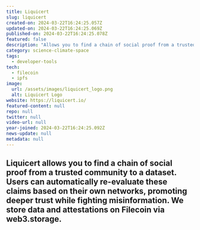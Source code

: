 ```yaml
---
title: Liquicert
slug: liquicert
created-on: 2024-03-22T16:24:25.057Z
updated-on: 2024-03-22T16:24:25.069Z
published-on: 2024-03-22T16:24:25.078Z
featured: false
description: "Allows you to find a chain of social proof from a trusted community to a dataset."
category: science-climate-space
tags:
  - developer-tools
tech:
  - filecoin
  - ipfs
image:
  url: /assets/images/liquicert_logo.png
  alt: Liquicert Logo
website: https://liquicert.io/
featured-content: null
repo: null
twitter: null
video-url: null
year-joined: 2024-03-22T16:24:25.092Z
news-update: null
metadata: null
---
```


## Liquicert allows you to find a chain of social proof from a trusted community to a dataset. Users can automatically re-evaluate these claims based on their own networks, promoting deeper trust while fighting misinformation. We store data and attestations on Filecoin via web3.storage.
